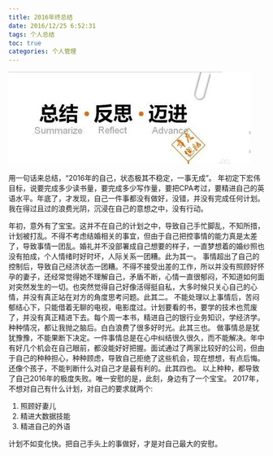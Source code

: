 ```yaml
---
title: 2016年终总结
date: 2016/12/25 6:52:31
tags: 个人总结
toc: true
categories: 个人管理
---
```

![image](2016-年终总结/年终总结.jpg)

用一句话来总结，“2016年的自己，状态极其不稳定，一事无成”。
年初定下宏伟目标，说要完成多少读书量，要完成多少写作量，要把CPA考过，要精进自己的英语水平。年底了，才发现，自己一件事都没有做好，没错，并没有完成任何计划。我在得过且过的浪费光阴，沉浸在自己的意想之中，没有行动。
<!-- more -->
年初，意外有了宝宝。这并不在自己的计划之中，导致自己手忙脚乱，不知所措，计划被打乱。不得不考虑结婚相关的事宜，但由于自己把控事情的能力真是太差了，导致事情一团乱。婚礼并不没部署成自己想要的样子，一直梦想着的婚纱照也没有拍成，个人情绪时好时坏，人际关系一团糟。此为其一。
事情超出了自己的控制后，导致自己经济状态一团糟。不得不接受出差的工作，所以并没有照顾好怀孕的妻子，还经常觉得她不理解自己，矛盾不断，心情一直很郁闷，不知道如何面对突然发生的一切。也突然觉得自己好像活得挺自私，大多时候只关心自己的心情，并没有真正站在对方的角度思考问题。此其二。
不能处理以上事情后，苦闷郁结心下，只能借着无聊的电视，电影度过。计划要看的书，要学的技术也荒废了，并没有真正精进下去。每个周一本书，精进自己的银行业务知识，学经济学。种种情况，都让我抛之脑后。白白浪费了很多好时光。此其三也。
做事情总是犹犹豫豫，不能果断下决定。一件事情总是在心中纠结很久很久，而不能解决。年中有好几个机会在自己眼前，都没能好好把握。面试通过了两家比较好的公司，但由于自己的种种担心，种种顾虑，导致自己拒绝了这些机会，现在想想，有点后悔。还像个孩子，不能判断什么对自己才是最有利的。此其四也。
以上种种，都导致了自己2016年的极度失败。唯一安慰的是，此刻，身边有了一个宝宝。
2017年，不想对自己有什么计划，对自己的要求就两个:
1. 照顾好妻儿
2. 精进大数据技能
3. 精进自己的外语

计划不如变化快。把自己手头上的事做好，才是对自己最大的安慰。
